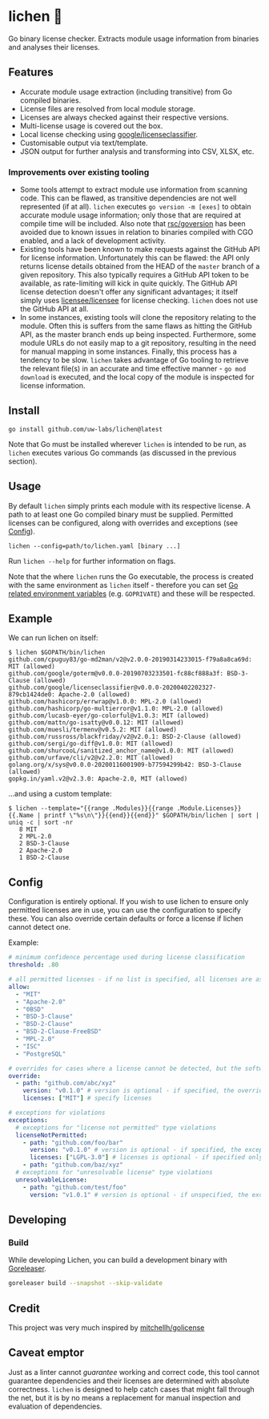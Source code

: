 # lichen 🍃

Go binary license checker. Extracts module usage information from binaries and analyses their licenses.

## Features

- Accurate module usage extraction (including transitive) from Go compiled binaries.
- License files are resolved from local module storage.
- Licenses are always checked against their respective versions.
- Multi-license usage is covered out the box.
- Local license checking using [google/licenseclassifier](https://github.com/google/licenseclassifier).
- Customisable output via text/template.
- JSON output for further analysis and transforming into CSV, XLSX, etc.

### Improvements over existing tooling

- Some tools attempt to extract module use information from scanning code. This can be flawed, as transitive
dependencies are not well represented (if at all). `lichen` executes `go version -m [exes]` to obtain accurate module
usage information; only those that are required at compile time will be included. Also note that 
[rsc/goversion](https://github.com/rsc/goversion) has been avoided due to known issues in relation to binaries compiled
with CGO enabled, and a lack of development activity.
- Existing tools have been known to make requests against the GitHub API for license information. Unfortunately this can
be flawed: the API only returns license details obtained from the HEAD of the `master` branch of a given repository. 
This also typically requires a GitHub API token to be available, as rate-limiting will kick in quite quickly. The
GitHub API license detection doesn't offer any significant advantages; it itself simply uses 
[licensee/licensee](https://github.com/licensee/licensee) for license checking. `lichen` does not use the GitHub API at
all.
- In some instances, existing tools will clone the repository relating to the module. Often this is suffers from the
same flaws as hitting the GitHub API, as the master branch ends up being inspected. Furthermore, some module URLs do
not easily map to a git repository, resulting in the need for manual mapping in some instances. Finally, this process
has a tendency to be slow. `lichen` takes advantage of Go tooling to retrieve the relevant file(s) in an accurate and 
time effective manner - `go mod download` is executed, and the local copy of the module is inspected for license
information.

## Install

```
go install github.com/uw-labs/lichen@latest
```

Note that Go must be installed wherever `lichen` is intended to be run, as `lichen` executes various Go commands (as
discussed in the previous section).

## Usage

By default `lichen` simply prints each module with its respective license. A path to at least one Go compiled binary
must be supplied. Permitted licenses can be configured, along with overrides and exceptions (see [Config](#Config)).

```
lichen --config=path/to/lichen.yaml [binary ...]
```

Run ```lichen --help``` for further information on flags.

Note that the where `lichen` runs the Go executable, the process is created with the same environment as `lichen`
itself - therefore you can set [Go related environment variables](https://pkg.go.dev/cmd/go#hdr-Environment_variables)
(e.g. `GOPRIVATE`) and these will be respected.

## Example

We can run lichen on itself:

```
$ lichen $GOPATH/bin/lichen
github.com/cpuguy83/go-md2man/v2@v2.0.0-20190314233015-f79a8a8ca69d: MIT (allowed)
github.com/google/goterm@v0.0.0-20190703233501-fc88cf888a3f: BSD-3-Clause (allowed)
github.com/google/licenseclassifier@v0.0.0-20200402202327-879cb1424de0: Apache-2.0 (allowed)
github.com/hashicorp/errwrap@v1.0.0: MPL-2.0 (allowed)
github.com/hashicorp/go-multierror@v1.1.0: MPL-2.0 (allowed)
github.com/lucasb-eyer/go-colorful@v1.0.3: MIT (allowed)
github.com/mattn/go-isatty@v0.0.12: MIT (allowed)
github.com/muesli/termenv@v0.5.2: MIT (allowed)
github.com/russross/blackfriday/v2@v2.0.1: BSD-2-Clause (allowed)
github.com/sergi/go-diff@v1.0.0: MIT (allowed)
github.com/shurcooL/sanitized_anchor_name@v1.0.0: MIT (allowed)
github.com/urfave/cli/v2@v2.2.0: MIT (allowed)
golang.org/x/sys@v0.0.0-20200116001909-b77594299b42: BSD-3-Clause (allowed)
gopkg.in/yaml.v2@v2.3.0: Apache-2.0, MIT (allowed)
```

...and using a custom template:

```
$ lichen --template="{{range .Modules}}{{range .Module.Licenses}}{{.Name | printf \"%s\n\"}}{{end}}{{end}}" $GOPATH/bin/lichen | sort | uniq -c | sort -nr
   8 MIT
   2 MPL-2.0
   2 BSD-3-Clause
   2 Apache-2.0
   1 BSD-2-Clause
```

## Config

Configuration is entirely optional. If you wish to use lichen to ensure only permitted licenses are in use, you can
use the configuration to specify these. You can also override certain defaults or force a license if lichen cannot 
detect one.

Example:

```yaml
# minimum confidence percentage used during license classification
threshold: .80

# all permitted licenses - if no list is specified, all licenses are assumed to be allowed
allow:
  - "MIT"
  - "Apache-2.0"
  - "0BSD"
  - "BSD-3-Clause"
  - "BSD-2-Clause"
  - "BSD-2-Clause-FreeBSD"
  - "MPL-2.0"
  - "ISC"
  - "PostgreSQL"

# overrides for cases where a license cannot be detected, but the software is licensed
override:
  - path: "github.com/abc/xyz"
    version: "v0.1.0" # version is optional - if specified, the override will only apply for the configured version
    licenses: ["MIT"] # specify licenses

# exceptions for violations
exceptions:
  # exceptions for "license not permitted" type violations
  licenseNotPermitted:
    - path: "github.com/foo/bar"
      version: "v0.1.0" # version is optional - if specified, the exception will only apply to the configured version
      licenses: ["LGPL-3.0"] # licenses is optional - if specified only violations in relation to the listed licenses will be ignored
    - path: "github.com/baz/xyz"
  # exceptions for "unresolvable license" type violations
  unresolvableLicense:
    - path: "github.com/test/foo"
      version: "v1.0.1" # version is optional - if unspecified, the exception will apply to all versions
```

## Developing

### Build

While developing Lichen, you can build a development binary with [Goreleaser](https://goreleaser.com/).

```bash
goreleaser build --snapshot --skip-validate
```

## Credit

This project was very much inspired by [mitchellh/golicense](https://github.com/mitchellh/golicense)

## Caveat emptor

Just as a linter cannot _guarantee_ working and correct code, this tool cannot guarantee dependencies and their licenses
are determined with absolute correctness. `lichen` is designed to help catch cases that might fall through the net, but
it is by no means a replacement for manual inspection and evaluation of dependencies.
